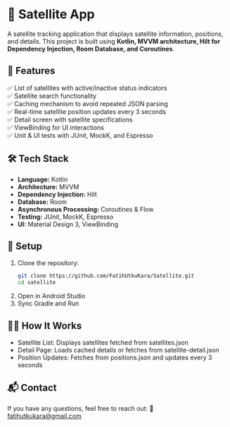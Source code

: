 # 📡 Satellite App

A satellite tracking application that displays satellite information, positions, and details. This project is built using **Kotlin, MVVM architecture, Hilt for Dependency Injection, Room Database, and Coroutines**.

## 🚀 Features
✅ List of satellites with active/inactive status indicators  
✅ Satellite search functionality  
✅ Caching mechanism to avoid repeated JSON parsing  
✅ Real-time satellite position updates every 3 seconds  
✅ Detail screen with satellite specifications  
✅ ViewBinding for UI interactions  
✅ Unit & UI tests with JUnit, MockK, and Espresso


## 🛠 Tech Stack
- **Language:** Kotlin
- **Architecture:** MVVM
- **Dependency Injection:** Hilt
- **Database:** Room
- **Asynchronous Processing:** Coroutines & Flow
- **Testing:** JUnit, MockK, Espresso
- **UI:** Material Design 3, ViewBinding

## 🔧 Setup
1. Clone the repository:
   ```bash
   git clone https://github.com/FatihUtkuKara/Satellite.git
   cd satellite
2. Open in Android Studio
3. Sync Gradle and Run

## 👨‍💻 How It Works
- Satellite List: Displays satellites fetched from satellites.json
- Detail Page: Loads cached details or fetches from satellite-detail.json
- Position Updates: Fetches from positions.json and updates every 3 seconds

## 📬 Contact
If you have any questions, feel free to reach out:
📧 fatihutkukara@gmail.com